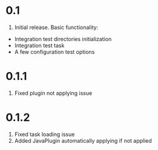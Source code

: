 # 0.1

1. Initial release. Basic functionality:
  * Integration test directories initialization
  * Integration test task
  * A few configuration test options

# 0.1.1

1. Fixed plugin not applying issue

# 0.1.2

1. Fixed task loading issue
2. Added JavaPlugin automatically applying if not applied
